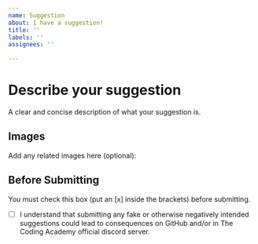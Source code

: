 ```yaml
---
name: Suggestion
about: I have a suggestion!
title: ''
labels: ''
assignees: ''

---
```


# Describe your suggestion
A clear and concise description of what your suggestion is.

## Images
Add any related images here (optional):

## Before Submitting
You must check this box (put an [x] inside the brackets) before submitting.
- [ ] I understand that submitting any fake or otherwise negatively intended suggestions could lead to consequences on GitHub and/or in The Coding Academy official discord server.
